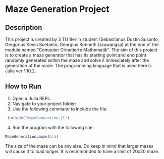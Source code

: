 # Maze Generation Project
## Description
This project is created by 3 TU Berlin student (Sebastianus Dustin Susanto, Gregorius Kevin Soetanto, Georgius Kenneth Liauwangsa) at the end of the module named "Computer Orinetierte Mathematik". The aim of this project is to create a maze generator that has its starting point and end point randomly generated within the maze and solve it immediately after the generation of the maze. The programming language that is used here is Julia ver 1.10.2.


## How to Run

1. Open a Julia REPL.
2. Navigate to your project folder:
3. Use the following command to include the file:
```julia
 include("MazeGeneration.jl")
````
4. Run the program with the following line:
````julia
MazeGeneration.maze(5,5)
````
The size of the maze can be any size. Do keep in mind that larger mazes will cause it to load longer. It is recmmonded to have a limit of 20x20 maze.








